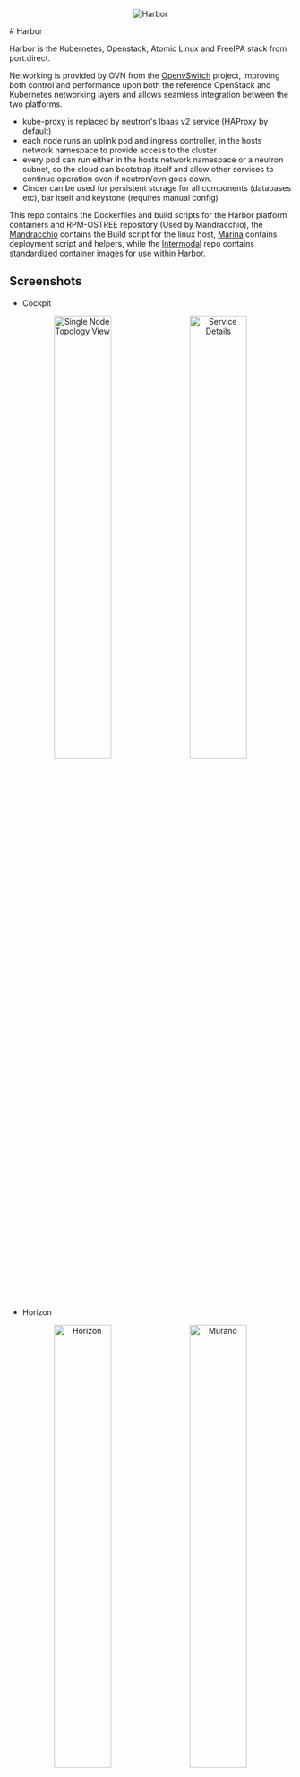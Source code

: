 <p align="center">
  <img src="https://raw.githubusercontent.com/portdirect/Font-Awesome-SVG-PNG/master/black/png/256/ship.png" alt="Harbor"/>
</p>
# Harbor

Harbor is the Kubernetes, Openstack, Atomic Linux and FreeIPA stack from port.direct.

Networking is provided by OVN from the [OpenvSwitch](https://github.com/openvswitch/ovs) project, improving both control and performance upon both the reference OpenStack and Kubernetes networking layers and allows seamless integration between the two platforms.
 * kube-proxy is replaced by neutron's lbaas v2 service (HAProxy by default)
 * each node runs an uplink pod and ingress controller, in the hosts network namespace to provide access to the cluster
 * every pod can run either in the hosts network namespace or a neutron subnet, so the cloud can bootstrap itself and allow other services to continue operation even if neutron/ovn goes down.
 * Cinder can be used for persistent storage for all components (databases etc), bar itself and keystone (requires manual config)


This repo contains the Dockerfiles and build scripts for the Harbor platform containers and RPM-OSTREE repository (Used by Mandracchio), the [Mandracchio](https://github.com/portdirect/harbor/tree/latest/docker/mandracchio) contains the Build script for the linux host, [Marina](https://github.com/portdirect/harbor/tree/latest/docker/mandracchio) contains deployment script and helpers, while the [Intermodal](https://github.com/portdirect/intermodal) repo contains standardized container images for use within Harbor.



## Screenshots
 * Cockpit
 <div align="center">
         <img width="45%" src="docs/img/cockpit-topology.png" alt="Single Node Topology View" title="Single Node Topology View"</img>
         <img height="0" width="8px">
         <img width="45%" src="docs/img/cockpit-details.png" alt="Service Details" title="Service Details"></img>
 </div>

 * Horizon
  <div align="center">
          <img width="45%" src="docs/img/horizon.png" alt="Horizon" title="Horizon"</img>
          <img height="0" width="8px">
          <img width="45%" src="docs/img/murano-apps.png" alt="Murano" title="Murano"></img>
  </div>

 * [Video of murano in action](https://github.com/HarborOS/videos/blob/master/horizon-placeholder.webm?raw=true)


## Getting Started

### Bare-metal:
  The easiest way to get going is to write the iso to a usb key:

``` Bash
#!/bin/bash
USB_KEY_DEV=null #!replace me!

DOCKER_IMAGE=port/mandracchio-installer:latest
IMAGE_NAME=harbor-host-7
IMAGE_ROOT=/srv/images/installer/images/images
COMPRESSED_IMAGE_LOC="${IMAGE_ROOT}/installer.iso"
DOCKER_CONTAINER=$(docker run -d --privileged -v /dev:/dev:rw ${DOCKER_IMAGE})
docker exec ${DOCKER_CONTAINER} /bin/sh -c "dd bs=4M if=${COMPRESSED_IMAGE_LOC} of=/dev/${USB_KEY_DEV} && sync"
docker rm -f ${DOCKER_CONTAINER}
```

From there you can install Harbor like any other CentOS based distro, with a few caveats:
 * You must create a "harbor" user, and add them to the docker group.
 * You cannot use xfs for the partation containing /var/lib/docker, unless you create it manually prior to starting docker with ftype enabled (this is already done for the cloud images)
 * You should set up NTP, and a single network interface with anaconda: this interface will subsequently allways be renamed to 'eth0' even with predictable device naming active.




### Updating
 After the first boot its a good idea to update the host before proceeding, sudo to root and run:
 ``` Bash
 #!/bin/bash
 systemctl start docker
 harbor-host-update
 ```
 This will pull the rmpostree server image, start it and set up the host to use it as the remote, before running ```rpm-ostree upgrade```.

 If there are any updates applied, reboot the node and you should be good to go.



### Setting up harbor
The config files for harbor are kept in ```/etc/harbor```, you shouldn't need to touch any of them for a POC, but may want to set some passwords in ```harbor-auth.conf```, or adjust values in ```network.conf```, though the latter is quite fragile at the moment. One exception to this is 'os_domain' in ```network.conf```, which you will probably want to change from the default of 'novalocal'. The kubelet image will run a docker container on first start that runs through the config files and replaces values in the form ```{{ PASSWORD_[0-9][0-9] }}``` with an appropriate length string from pwgen.


### Starting harbor
First run the following commands:
```bash
#!/bin/bash
harbor-node-setup
systemctl start docker
systemctl enable docker
systemctl start kubelet
docker logs -f kubelet
# and then after kthe k8s api is up:
watch kubectl get --all-namespaces pods
```

Then set up your hosts file, or dns, to point to the host that harbor is running on, eg:
```bash
#!/bin/bash
HARBOR_HOST_IP=10.0.1.17
OS_DOMAIN=novalocal #Or whatever you changed it to.

cat >> /etc/hosts << EOF
${HARBOR_HOST_IP} ipsilon.${OS_DOMAIN}
${HARBOR_HOST_IP} api.${OS_DOMAIN}
${HARBOR_HOST_IP} keystone.${OS_DOMAIN}
${HARBOR_HOST_IP} neutron.${OS_DOMAIN}
${HARBOR_HOST_IP} ovn.${OS_DOMAIN}
${HARBOR_HOST_IP} nova.${OS_DOMAIN}
${HARBOR_HOST_IP} metadata.${OS_DOMAIN}
${HARBOR_HOST_IP} serial.${OS_DOMAIN}
${HARBOR_HOST_IP} glance.${OS_DOMAIN}
${HARBOR_HOST_IP} glance-registry.${OS_DOMAIN}
${HARBOR_HOST_IP} cinder.${OS_DOMAIN}
${HARBOR_HOST_IP} heat.${OS_DOMAIN}
${HARBOR_HOST_IP} heat-cfn.${OS_DOMAIN}
${HARBOR_HOST_IP} heat-cloudwatch.${OS_DOMAIN}
${HARBOR_HOST_IP} murano.${OS_DOMAIN}
${HARBOR_HOST_IP} freeipa.${OS_DOMAIN}
${HARBOR_HOST_IP} ipa-crl.${OS_DOMAIN}
${HARBOR_HOST_IP} portal.${OS_DOMAIN}

${HARBOR_HOST_IP} ipsilon.os-ipsilon.svc.${OS_DOMAIN}
${HARBOR_HOST_IP} api.os-api.svc.${OS_DOMAIN}
${HARBOR_HOST_IP} keystone.os-keystone.svc.${OS_DOMAIN}
${HARBOR_HOST_IP} neutron.os-neutron.svc.${OS_DOMAIN}
${HARBOR_HOST_IP} ovn.os-ovn.svc.${OS_DOMAIN}
${HARBOR_HOST_IP} nova.os-nova.svc.${OS_DOMAIN}
${HARBOR_HOST_IP} metadata.os-nova.svc.${OS_DOMAIN}
${HARBOR_HOST_IP} serial.os-nova.svc.${OS_DOMAIN}
${HARBOR_HOST_IP} glance.os-glance.svc.${OS_DOMAIN}
${HARBOR_HOST_IP} glance-registry.os-glance.svc.${OS_DOMAIN}
${HARBOR_HOST_IP} cinder.os-cinder.svc.${OS_DOMAIN}
${HARBOR_HOST_IP} heat.os-heat.svc.${OS_DOMAIN}
${HARBOR_HOST_IP} heat-cfn.os-heat.svc.${OS_DOMAIN}
${HARBOR_HOST_IP} heat-cloudwatch.os-heat.svc.${OS_DOMAIN}
${HARBOR_HOST_IP} murano.os-murano.svc.${OS_DOMAIN}
${HARBOR_HOST_IP} portal.os-portal.svc.${OS_DOMAIN}
EOF
```
After the "marina-master" pod is running, you can log into the cockpit dashboard @ https://$HARBOR_HOST_IP:9090, or you can enter it using:
```bash
#!/bin/bash
marina
```
Commands of interest in this container are (using keystone as an example):
* ```journalctl --unit harbor-*.service ``` get the logs for the services.
* ```systemctl [status|restart] harbor-keystone.service``` get status or restart the service, services should be started in order initially (see "/start.sh") but can be restarted in any order once they have all come up, currently only one service should be restarting at any one time, as FreeIPA gets upset when we are logging in an out from multiple containers at the same time - a good thing usually.

* ```harbor-service-edit-auth keystone```, loads the keystone vars used to populate secrets from its vault into vi for editing, before saving it back to the vault.

One of the main consumers of time can be waiting for enough entropy for FreeIPA. Running a few noisy commands like "```ls -lahR / &```" a few times can speed things up quite a bit.

It is also worth checking out what the master freeipa-server container is up to (currently this is launched by a pod that binds to the docker socket, but will soon be a petset):

```bash
#!/bin/bash
docker logs -f freeipa.${OS_DOMAIN}
```
Once you are in the cockpit dashboard, check out the systemd services tab, and logs to monitor the OpenStack services being set up. If you want to manage the host that cockpit is running on with cockpit you will need to add it to the dashboard, you need to enter the ip of the host thats already in the dashboard, which will then open an ssh connection to the host...

Once all services are reported as started, you want to enroll the host to FreeIPA by running:
```bash
#!/bin/bash
harbor-ipa-client-install
```
It typically takes about an hour and a half to get here on a Intel Xeon 1230, 32GB, SSD, 150Mbs(Cable modem - UK).

Now restart the node, once it has come back up run ```docker info``` if it has an entry like: ```etcd://etcd.os-etcd.svc.${OS_DOMAIN}:4001``` then you are ready to actually start harbor for real:

```bash
#!/bin/bash
systemctl enable kubelet
systemctl start kubelet
docker logs -f kubelet
# and then after the k8s api is up:
watch kubectl get --all-namespaces pods
```
After about another 15 mins or so all services should be up and running.

Sometimes the raven service gets out of sync, due to the large number of namespaces present when it first comes up, this will be fixed ASAP, but for now you may need to run the following a few times:
```bash
#!/bin/bash
kubectl delete -f /etc/harbor/marina/raven/controllers.yaml
kubectl create -f /etc/harbor/marina/raven/controllers.yaml
```

### Usage
You can find the FreeIPA User Credentials in the now updated ```/etc/harbor/harbor-auth.conf```
The FreeIPA UI is available at: ```https://freeipa.${OS_DOMAIN}/ipa/ui/```

The Ipsilon UI is available at: ```https://ipsilon.${OS_DOMAIN}/idp```

Credentials for the default domain (ie services) can be got from the marina container and running the ```harbor-service-auth-edit``` for a service.
The Horizon Dashboard is available at: ```https://api.${OS_DOMAIN}/```

You should be able to log in using federation via the 'hostadmin' and 'useradmin' accounts. The 'admin' account will not work, as it is members of groups that do not have mirrored projects and roles created in keystone, this creates a situation that requires you to clear your cookies manually, as ipsilon will attempt to log you out of keystone which is not possible if you didn't login... You should however be able to log in via the ${OS_DOMAIN} using normal keystone auth.
